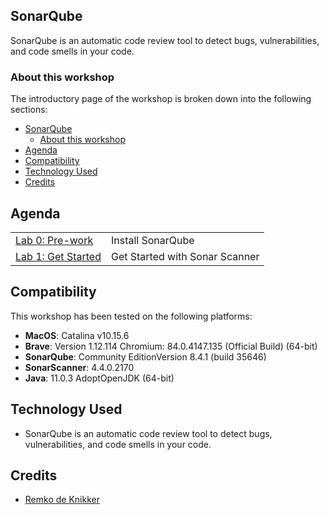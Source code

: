 
## SonarQube

SonarQube is an automatic code review tool to detect bugs, vulnerabilities, and code smells in your code.

### About this workshop

The introductory page of the workshop is broken down into the following sections:

- [SonarQube](#sonarqube)
  - [About this workshop](#about-this-workshop)
- [Agenda](#agenda)
- [Compatibility](#compatibility)
- [Technology Used](#technology-used)
- [Credits](#credits)

## Agenda

|   |   |
| - | - |
| [Lab 0: Pre-work](pre-work/README.md) | Install SonarQube |
| [Lab 1: Get Started](get-started/README.md) | Get Started with Sonar Scanner |

## Compatibility

This workshop has been tested on the following platforms:

* **MacOS**: Catalina v10.15.6
* **Brave**: Version 1.12.114 Chromium: 84.0.4147.135 (Official Build) (64-bit)
* **SonarQube**: Community EditionVersion 8.4.1 (build 35646)
* **SonarScanner**: 4.4.0.2170
* **Java**: 11.0.3 AdoptOpenJDK (64-bit)

## Technology Used

* SonarQube is an automatic code review tool to detect bugs, vulnerabilities, and code smells in your code.

## Credits

* [Remko de Knikker](https://github.com/remkohdev)
